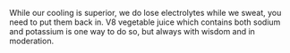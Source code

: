 While our cooling is superior, we do lose electrolytes while we sweat, you
need to put them back in. V8 vegetable juice which contains both sodium and
potassium is one way to do so, but always with wisdom and in moderation.